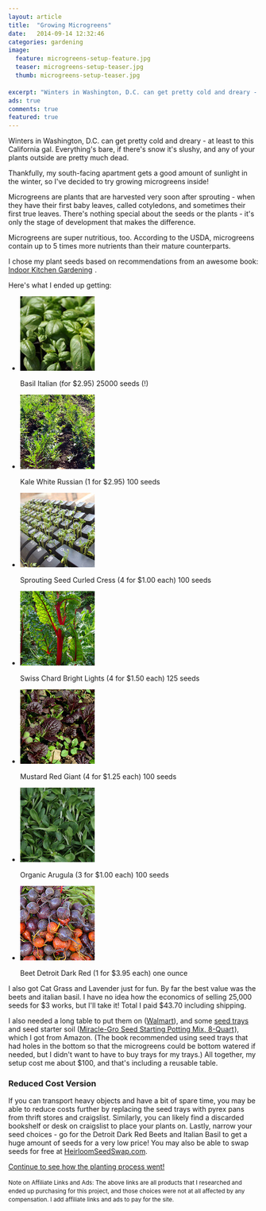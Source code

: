 ```yaml
---
layout: article
title:  "Growing Microgreens"
date:   2014-09-14 12:32:46
categories: gardening
image:
  feature: microgreens-setup-feature.jpg
  teaser: microgreens-setup-teaser.jpg
  thumb: microgreens-setup-teaser.jpg

excerpt: "Winters in Washington, D.C. can get pretty cold and dreary - that's why I'm growing microgreens inside!"
ads: true
comments: true
featured: true
---
```


Winters in Washington, D.C. can get pretty cold and dreary - at least to this California gal. Everything's bare, if there's snow it's slushy, and any of your plants outside are pretty much dead. 

Thankfully, my south-facing apartment gets a good amount of sunlight in the winter, so I've decided to try growing microgreens inside!

Microgreens are plants that are harvested very soon after sprouting - when they have their first baby leaves, called cotyledons, and sometimes their first true leaves. There's nothing special about the seeds or the plants - it's only the stage of development that makes the difference. 

Microgreens are super nutritious, too. According to the USDA, microgreens contain up to 5 times more nutrients than their mature counterparts.

I chose my plant seeds based on recommendations from an awesome book: <a href="http://www.amazon.com/gp/product/B00LJBN0YW/ref=as_li_tl?ie=UTF8&camp=1789&creative=390957&creativeASIN=B00LJBN0YW&linkCode=as2&tag=apartmehomest-20&linkId=WKVOZRJB2PD6NVBR">Indoor Kitchen Gardening</a><img src="http://ir-na.amazon-adsystem.com/e/ir?t=apartmehomest-20&l=as2&o=1&a=B00LJBN0YW" width="1" height="1" border="0" alt="" style="border:none !important; margin:0px !important;" />
. 

Here's what I ended up getting:

<ul class="th-grid">
  <li>
    <a href="http://parkseed.com/large-leaf-italian-basil-seeds/p/00271-PK-25000/"><img src="/images/basil-150x150.jpg" alt="Italian Basil"></a><p>Basil Italian (for $2.95) 25000 seeds (!)</p>
  </li>
  <li>
    <a href="http://parkseed.com/white-russian-kale-seeds/p/52617-PK-P1/cmp=cel&trigger=ac/"><img src="/images/kale-150x150.jpg" alt="White Russian Kale"></a><p>Kale White Russian (1 for $2.95) 100 seeds</p>
  </li>
  <li>
    <a href="http://parkseed.com/sprouting-curled-cress-seeds/p/05089-PK-P1/cmp=cel&trigger=ac/"><img src="/images/cress-150x150.jpg" alt="Cress"></a><p>Sprouting Seed Curled Cress (4 for $1.00 each) 100 seeds </p>
  </li>
  <li>
    <a href="http://parkseed.com/bright-lights-swiss-chard-seeds/p/05308-PK-P1/cmp=cel&trigger=ac/"><img src="/images/ruby-red-chard-150x150.jpg" alt="Ruby Red Chard"></a><p>Swiss Chard Bright Lights (4 for $1.50 each) 125 seeds</p>
  </li>
  <li>
    <a href="http://parkseed.com/red-giant-mustard-seeds/p/05619-PK-P1/cmp=cel&trigger=ac/"><img src="/images/red-giant-150x150.jpg" alt="Red Giant Mustard"></a><p>Mustard Red Giant (4 for $1.25 each) 100 seeds</p>
  </li>
  <li>
    <a href="http://parkseed.com/organic-arugula-seeds/p/05891-PK-P1/cmp=cel&trigger=ac/"><img src="/images/arugula-150x150.jpg" alt="Arugula"></a><p>Organic Arugula (3 for $1.00 each) 100 seeds</p>
  </li>
  <li>
    <a href="http://parkseed.com/detroit-dark-red-beet-seeds/p/05048/cmp=cel&trigger=ac/"><img src="/images/beets-150x150.jpg" alt="Beets"></a><p>Beet Detroit Dark Red (1 for $3.95 each) one ounce</p>
  </li>
</ul>

I also got Cat Grass and Lavender just for fun. By far the best value was the beets and italian basil. I have no idea how the economics of selling 25,000 seeds for $3 works, but I'll take it! Total I paid $43.70 including shipping.

I also needed a long table to put them on ([Walmart](http://www.walmart.com/ip/Mainstays-6-Centerfold-Table-Multiple-Colors/33148258?action=product_interest&action_type=title&placement_id=irs-srp-1&strategy=PWVAV&visitor_id=90244001503&client_guid=57c8bffb-6a11-423c-84bf-0cb22f65f6fd&customer_id_enc=53068834812484f2ac3dfe50f0ce9b6d&config_id=8&parent_item_id=33148261%2C36706896%2C21382695&guid=d219f270-228a-4e1b-8995-10e9493ac68e&bucket_id=irsbucketdefault&findingMethod=p13n)), and some <a href="http://www.amazon.com/gp/product/B000E7MTUI/ref=as_li_tl?ie=UTF8&camp=1789&creative=390957&creativeASIN=B000E7MTUI&linkCode=as2&tag=apartmehomest-20&linkId=T5D4LHHULHYL6I5Y">seed trays</a><img src="http://ir-na.amazon-adsystem.com/e/ir?t=apartmehomest-20&l=as2&o=1&a=B000E7MTUI" width="1" height="1" border="0" alt="" style="border:none !important; margin:0px !important;" /> and seed starter soil (<a href="http://www.amazon.com/gp/product/B00GTDIDBU/ref=as_li_tl?ie=UTF8&camp=1789&creative=390957&creativeASIN=B00GTDIDBU&linkCode=as2&tag=apartmehomest-20&linkId=ENUVFISJ5NXGWASY">Miracle-Gro Seed Starting Potting Mix, 8-Quart</a><img src="http://ir-na.amazon-adsystem.com/e/ir?t=apartmehomest-20&l=as2&o=1&a=B00GTDIDBU" width="1" height="1" border="0" alt="" style="border:none !important; margin:0px !important;" />), which I got from Amazon.  (The book recommended using seed trays that had holes in the bottom so that the microgreens could be bottom watered if needed, but I didn't want to have to buy trays for my trays.) All together, my setup cost me about $100, and that's including a reusable table. 

### Reduced Cost Version ###

If you can transport heavy objects and have a bit of spare time, you may be able to reduce costs further by replacing the seed trays with pyrex pans from thrift stores and craigslist. Similarly, you can likely find a discarded bookshelf or desk on craigslist to place your plants on. Lastly, narrow your seed choices - go for the Detroit Dark Red Beets and Italian Basil to get a huge amount of seeds for a very low price! You may also be able to swap seeds for free at [HeirloomSeedSwap.com](http://www.heirloomseedswap.com/list/11).

<a href="/gardening/growing-microgreens-2/">Continue to see how the planting process went!</a>

<small>Note on Affiliate Links and Ads: The above links are all products that I researched and ended up purchasing for this project, and those choices were not at all affected by any compensation. I add affiliate links and ads to pay for the site.</small>
